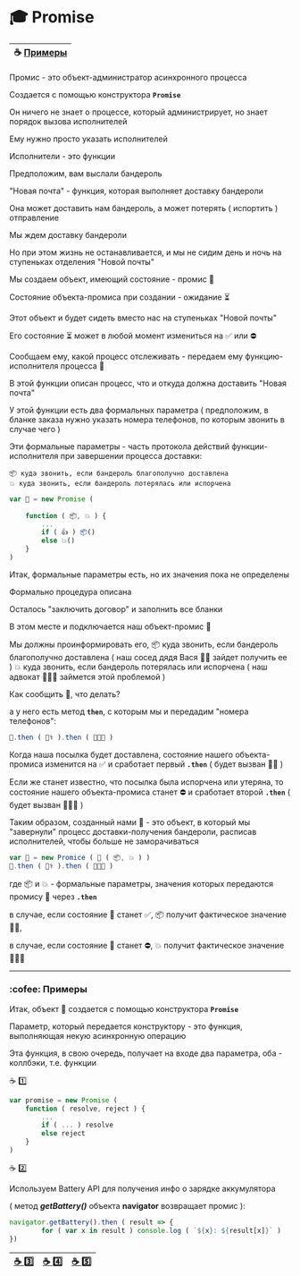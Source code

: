 # :mortar_board: Promise

| :coffee: [Примеры](#samples) |
|-|

Промис - это объект-администратор асинхронного процесса

Создается с помощью конструктора **`Promise`**

Он ничего не знает о процессе, который администрирует, но знает порядок вызова исполнителей

Ему нужно просто указать исполнителей

Исполнители - это функции

Предположим, вам выслали бандероль

"Новая почта" - функция, которая выполняет доставку бандероли

Она может доставить нам бандероль, а может потерять ( испортить ) отправление

Мы ждем доставку бандероли

Но при этом жизнь не останавливается, и мы не сидим день и ночь на ступеньках отделения "Новой почты"

Мы создаем объект, имеющий состояние - промис 🤖

Состояние объекта-промиса при создании - ожидание :hourglass_flowing_sand:

Этот объект и будет сидеть вместо нас на ступеньках "Новой почты"

Его состояние :hourglass_flowing_sand: может в любой момент измениться на ✅ или ⛔

Сообщаем ему, какой процесс отслеживать - передаем ему функцию-исполнителя процесса 📮

В этой функции описан процесс, что и откуда должна доставить "Новая почта"

У этой функции есть два формальных параметра ( предположим, в бланке заказа нужно указать номера телефонов, по которым звонить в случае чего )

Эти формальные параметры - часть протокола действий функции-исполнителя при завершении процесса доставки:

    📦 куда звонить, если бандероль благополучно доставлена
    💥 куда звонить, если бандероль потерялась или испорчена

```javascript
var 🤖 = new Promise (
 
    function ( 📦, 💥 ) {
        ...
        if ( 👍 ) 📦()
        else 💥()
    }
)
```
Итак, формальные параметры есть, но их значения пока не определены

Формально процедура описана

Осталось "заключить договор" и заполнить все бланки

В этом месте и подключается наш объект-промис 🤖

Мы должны проинформировать его, 
    📦 куда звонить, если бандероль благополучно доставлена
    ( наш сосед дядя Вася 👨‍⚕️ зайдет получить ее )
    💥 куда звонить, если бандероль потерялась или испорчена
    ( наш адвокат 👨🏻‍🎓 займется этой проблемой )

Как сообщить 🤖, что делать?

а у него есть метод **`then`**, с которым мы и передадим "номера телефонов":
```javascript
🤖.then ( 👨‍⚕️ ).then ( 👨🏻‍🎓 )
```
Когда наша посылка будет доставлена, состояние нашего объекта-промиса изменится на ✅ и сработает первый **`.then`** ( будет вызван 👨‍⚕️ )

Если же станет известно, что посылка была испорчена или утеряна, то состояние нашего объекта-промиса станет ⛔ и сработает второй **`.then`** ( будет вызван 👨🏻‍🎓 )

Таким образом, созданный нами 🤖 - это объект, в который мы "завернули" процесс доставки-получения бандероли, расписав исполнителей, чтобы больше не заморачиваться
```javascript
var 🤖 = new Promice ( 📮 ( 📦, 💥 ) )
🤖.then ( 👨‍⚕️ ).then ( 👨🏻‍🎓 )
```
где  📦  и  💥 - формальные параметры, значения которых передаются промису 🤖 через  **`.then`**

в случае, если состояние 🤖 станет  ✅, 📦 получит фактическое значение 👨‍⚕️,

в случае, если состояние 🤖 станет  ⛔, 💥 получит фактическое значение 👨🏻‍🎓

***
<a name="samples"></a>
### :cofee: Примеры

Итак, объект 🤖 создается с помощью конструктора **`Promise`**

Параметр, который передается конструктору - это функция, выполняющая некую асинхронную операцию

Эта функция, в свою очередь, получает на входе два параметра, оба - коллбэки, т.е. функции

:coffee: :one:
```javascript
var promise = new Promise ( 
    function ( resolve, reject ) { 
        ...
        if ( ... ) resolve 
        else reject 
    } 
)
```
:coffee: :two:

Используем Battery API  для получения инфо о зарядке аккумулятора

( метод  **_getBattery()_**  объекта  **navigator** возвращает промис ):
```javascript
navigator.getBattery().then ( result => {
        for ( var x in result ) console.log ( `${x}: ${result[x]}` )
})
```

| [:coffee: :three:](https://plnkr.co/edit/WpZrRvD1ScHbCN3eUfC8?p=preview) | [:coffee: :four:](https://plnkr.co/edit/BpFFu73mwsXDmZSdVOTn?p=preview) | [:coffee: :five:](promise-sample-1) |
|-|-|-|